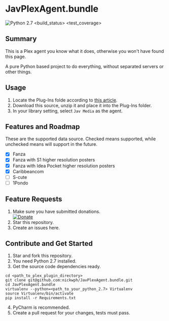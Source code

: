 # JavPlexAgent.bundle

![Python 2.7](https://img.shields.io/badge/python-2.7-3776AB.svg?logo=python&logoColor=white)
 <build_status> <test_coverage>

## Summary

This is a Plex agent you know what it does, otherwise you won't have found this page.

A pure Python based project to do everything, without separated servers or other things. 

## Usage

1. Locate the Plug-Ins folde according to [this article](https://support.plex.tv/articles/201106098-how-do-i-find-the-plug-ins-folder/).
2. Download this source, unzip it and place it into the Plug-Ins folder.
3. In your library setting, select `Jav Media` as the agent.

## Features and Roadmap

These are the supported data source. Checked means supported, while unchecked means will support in the future.

- [x] Fanza
- [x] Fanza with S1 higher resolution posters 
- [x] Fanza with Idea Pocket higher resolution posters 
- [x] Caribbeancom
- [ ] S-cute
- [ ] 1Pondo

## Feature Requests

1. Make sure you have submitted donations.  
[![Donate](https://www.paypalobjects.com/en_US/i/btn/btn_donateCC_LG.gif)](https://www.paypal.com/cgi-bin/webscr?cmd=_s-xclick&hosted_button_id=UKKJEAK6TGKGE&source=url)
2. Star this repository.
3. Create an issues here.

## Contribute and Get Started

1. Star and fork this repository.
2. You need Python 2.7 installed.
3. Get the source code dependencies ready.
```shell script
cd <path_to_plex_plugin_directory>
git clone git@github.com:nickwph/JavPlexAgent.bundle.git
cd JavPlexAgent.bundle
virtualenv --python=<path_to_your_python_2.7> Virtualenv
source Virtualenv/bin/activate
pip install -r Requirements.txt
```
4. PyCharm is recommended.
5. Create a pull request for your changes, tests must pass.
